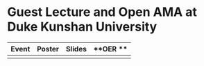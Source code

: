 # Guest Lecture and Open AMA at Duke Kunshan University


|**Event**|**Poster**|**Slides**|**OER **| 
|:--- |:--- |:--- |:--- |
|     |      |     |     |
